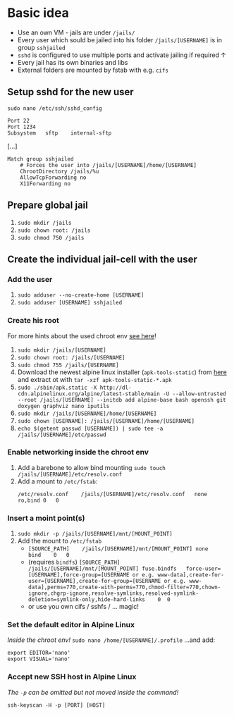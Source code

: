 # Basic idea #
* Use an own VM - jails are under `/jails/`
* Every user which sould be jailed into his folder `/jails/[USERNAME]` is in group `sshjailed`
* `sshd` is configured to use multiple ports and activate jailing if required ↑
* Every jail has its own binaries and libs
* External folders are mounted by fstab with e.g. `cifs`

## Setup sshd for the new user ##
`sudo nano /etc/ssh/sshd_config`
```
Port 22
Port 1234
Subsystem   sftp    internal-sftp
```
[...]
```
Match group sshjailed
    # Forces the user into /jails/[USERNAME]/home/[USERNAME]
    ChrootDirectory /jails/%u
    AllowTcpForwarding no
    X11Forwarding no
```

## Prepare global jail ##
1. `sudo mkdir /jails`
2. `sudo chown root: /jails`
3. `sudo chmod 750 /jails`

## Create the individual jail-cell with the user ##
### Add the user ###
1. `sudo adduser --no-create-home [USERNAME]`
2. `sudo adduser [USERNAME] sshjailed`

### Create his root ###
For more hints about the used chroot env [see here](https://wiki.alpinelinux.org/wiki/Alpine_Linux_in_a_chroot)!
1. `sudo mkdir /jails/[USERNAME]`
2. `sudo chown root: /jails/[USERNAME]`
3. `sudo chmod 755 /jails/[USERNAME]`
4. Download the newest alpine linux installer (`apk-tools-static`) from [here](http://dl-cdn.alpinelinux.org/alpine/latest-stable/main/) and extract ot with `tar -xzf apk-tools-static-*.apk`
5. `sudo ./sbin/apk.static -X http://dl-cdn.alpinelinux.org/alpine/latest-stable/main -U --allow-untrusted --root /jails/[USERNAME] --initdb add alpine-base bash openssh git doxygen graphviz nano iputils`
6. `sudo mkdir /jails/[USERNAME]/home/[USERNAME]`
7. `sudo chown [USERNAME]: /jails/[USERNAME]/home/[USERNAME]`
8. `echo $(getent passwd [USERNAME]) | sudo tee -a /jails/[USERNAME]/etc/passwd`

### Enable networking inside the chroot env ###
1. Add a barebone to allow bind mounting `sudo touch /jails/[USERNAME]/etc/resolv.conf`
2. Add a mount to `/etc/fstab`:
    ```
    /etc/resolv.conf    /jails/[USERNAME]/etc/resolv.conf   none    ro,bind 0   0
    ```

### Insert a moint point(s) ###
1. `sudo mkdir -p /jails/[USERNAME]/mnt/[MOUNT_POINT]`
2. Add the mount to `/etc/fstab`
    * `[SOURCE_PATH]    /jails/[USERNAME]/mnt/[MOUNT_POINT] none    bind    0   0`
    * (requires `bindfs`) `[SOURCE_PATH]    /jails/[USERNAME]/mnt/[MOUNT_POINT] fuse.bindfs   force-user=[USERNAME],force-group=[USERNAME or e.g. www-data],create-for-user=[USERNAME],create-for-group=[USERNAME or e.g. www-data],perms=770,create-with-perms=770,chmod-filter=770,chown-ignore,chgrp-ignore,resolve-symlinks,resolved-symlink-deletion=symlink-only,hide-hard-links    0  0`
    * or use you own cifs / sshfs / ... magic!

### Set the default editor in Alpine Linux ###
_Inside the chroot env!_
`sudo nano /home/[USERNAME]/.profile`
...and add:
```
export EDITOR='nano'
export VISUAL='nano'
```

### Accept new SSH host in Alpine Linux ###
_The `-p` can be omitted but not moved inside the command!_
```
ssh-keyscan -H -p [PORT] [HOST]
```
